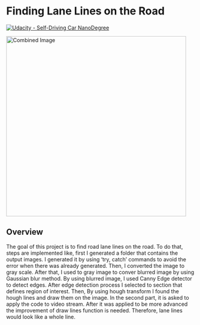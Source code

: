 # **Finding Lane Lines on the Road** 
[![Udacity - Self-Driving Car NanoDegree](https://s3.amazonaws.com/udacity-sdc/github/shield-carnd.svg)](http://www.udacity.com/drive)

<img src="examples/laneLines_thirdPass.jpg" width="480" alt="Combined Image" />

Overview
---

The goal of this project is to find road lane lines on the road. To do that, steps are implemented like, first I generated a folder that contains the output images. I generated it by using ‘try, catch’ commands to avoid the error when there was already generated. Then, I converted the image to gray scale. After that, I used to gray image to conver blurred image by using Gaussian blur method. By using blurred image, I used Canny Edge detector to detect edges. After edge detection process I selected to section that defines region of interest. Then, By using hough transform I found the hough lines and draw them on the image. 
In the second part, it is asked to apply the code to video stream. After it was applied to be more advanced the improvement of draw lines function is needed. Therefore, lane lines would look like a whole line. 


